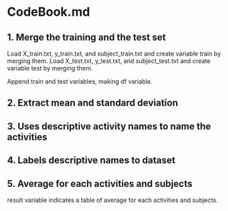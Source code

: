 # CodeBook.md



## 1. Merge the training and the test set
Load X_train.txt, y_train.txt, and subject_train.txt and create variable train by merging them. Load X_test.txt, y_test.txt, and subject_test.txt and create variable test by merging them.

Append train and test variables, making df variable.

## 2. Extract mean and standard deviation
## 3. Uses descriptive activity names to name the activities
## 4. Labels descriptive names to dataset
## 5. Average for each activities and subjects

result variable indicates a table of average for each activities and subjects.